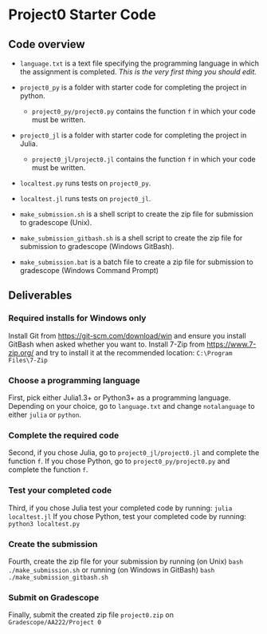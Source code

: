 # Project0 Starter Code

## Code overview
- `language.txt` is a text file specifying the programming language in which the assignment is completed. *This is the very first thing you should edit.*
- `project0_py` is a folder with starter code for completing the project in python.
  - `project0_py/project0.py` contains the function `f` in which your code must be written.

- `project0_jl` is a folder with starter code for completing the project in Julia.
  - `project0_jl/project0.jl` contains the function `f` in which your code must be written.
- `localtest.py` runs tests on `project0_py`.
- `localtest.jl` runs tests on `project0_jl`.
- `make_submission.sh` is a shell script to create the zip file for submission to gradescope (Unix).
- `make_submission_gitbash.sh` is a shell script to create the zip file for submission to gradescope (Windows GitBash).
- `make_submission.bat` is a batch file to create a zip file for submission to gradescope (Windows Command Prompt)

## Deliverables

### Required installs for Windows only
Install Git from <https://git-scm.com/download/win> and ensure you install GitBash when asked whether you want to.
Install 7-Zip from <https://www.7-zip.org/> and try to install it at the recommended location:
`C:\Program Files\7-Zip`


### Choose a programming language
First, pick either Julia1.3+ or Python3+ as a programming language. Depending on your choice, go to `language.txt` and change `notalanguage` to either `julia` or `python`.

### Complete the required code
Second, if you chose Julia, go to `project0_jl/project0.jl` and complete the function `f`. If you chose Python, go to `project0_py/project0.py` and complete the function `f`.

### Test your completed code
Third, if you chose Julia test your completed code by running:
`julia localtest.jl` 
If you chose Python, test your completed code by running:
`python3 localtest.py`

### Create the submission
Fourth, create the zip file for your submission by running (on Unix)
`bash ./make_submission.sh`
or running (on Windows in GitBash)
`bash ./make_submission_gitbash.sh`

### Submit on Gradescope
Finally, submit the created zip file `project0.zip` on `Gradescope/AA222/Project 0`
